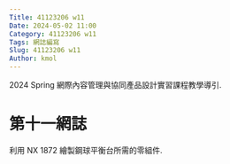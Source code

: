 ```yaml
---
Title: 41123206 w11
Date: 2024-05-02 11:00
Category: 41123206 w11
Tags: 網誌編寫
Slug: 41123206 w11
Author: kmol
---
```


2024 Spring 網際內容管理與協同產品設計實習課程教學導引.

<!-- PELICAN_END_SUMMARY -->

# 第十一網誌
利用 NX 1872 繪製鋼球平衡台所需的零組件.